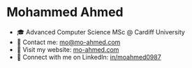 # Mohammed Ahmed

- 🎓 Advanced Computer Science MSc @ Cardiff University
- 📧 Contact me: [mo@mo-ahmed.com](mailto:mo@mo-ahmed.com)
- 🔗 Visit my website: [mo-ahmed.com](https://mo-ahmed.com/)
- 🤝 Connect with me on LinkedIn: [in/moahmed0987](https://linkedin.com/in/moahmed0987)